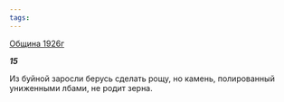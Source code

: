 ```yaml
---
tags:
---
```



[Община 1926г](/agni/1926)



___15___

Из буйной заросли берусь сделать рощу, но камень, полированный униженными лбами, не родит зерна.   


